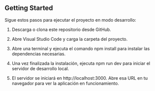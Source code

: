 
## Getting Started

Sigue estos pasos para ejecutar el proyecto en modo desarrollo:

1. Descarga o clona este repositorio desde GitHub.

2. Abre Visual Studio Code y carga la carpeta del proyecto.

3. Abre una terminal y ejecuta el comando npm install para instalar las dependencias necesarias.

4. Una vez finalizada la instalación, ejecuta npm run dev para iniciar el servidor de desarrollo local.
5. El servidor se iniciará en http://localhost:3000. Abre esa URL en tu navegador para ver la aplicación en funcionamiento.
